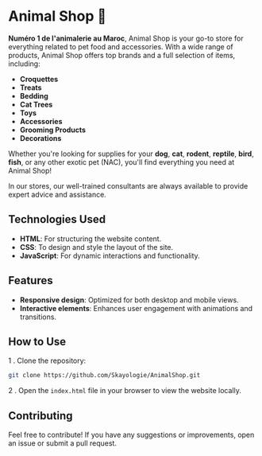 # Animal Shop 🐾

**Numéro 1 de l'animalerie au Maroc**, Animal Shop is your go-to store for everything related to pet food and accessories. With a wide range of products, Animal Shop offers top brands and a full selection of items, including:

- **Croquettes**
- **Treats**
- **Bedding**
- **Cat Trees**
- **Toys**
- **Accessories**
- **Grooming Products**
- **Decorations**

Whether you're looking for supplies for your **dog**, **cat**, **rodent**, **reptile**, **bird**, **fish**, or any other exotic pet (NAC), you'll find everything you need at Animal Shop!

In our stores, our well-trained consultants are always available to provide expert advice and assistance.

## Technologies Used

- **HTML**: For structuring the website content.
- **CSS**: To design and style the layout of the site.
- **JavaScript**: For dynamic interactions and functionality.

## Features

- **Responsive design**: Optimized for both desktop and mobile views.
- **Interactive elements**: Enhances user engagement with animations and transitions.

## How to Use


1 . Clone the repository:
   ```bash
   git clone https://github.com/Skayologie/AnimalShop.git
   ```
2 . Open the `index.html` file in your browser to view the website locally.

## Contributing

Feel free to contribute! If you have any suggestions or improvements, open an issue or submit a pull request.
